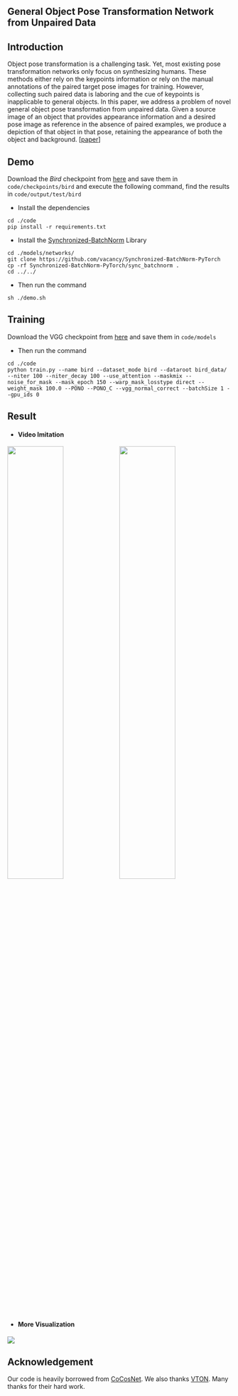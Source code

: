 ## General Object Pose Transformation Network from Unpaired Data

## Introduction

Object pose transformation is a challenging task. Yet, most existing pose transformation networks only focus on synthesizing humans. These methods either rely on the keypoints information or rely on the manual annotations of the paired target pose images for training. However, collecting such paired data is laboring and the cue of keypoints is inapplicable to general objects. In this paper, we address a problem of novel general object pose transformation from unpaired data. Given a source image of an object that provides appearance information and a desired pose image as reference in the absence of paired examples, we produce a depiction of that object in that pose, retaining the appearance of both the object and background. [[paper](https://www.ecva.net/papers/eccv_2022/papers_ECCV/papers/136660286.pdf)]

## Demo

Download the *Bird* checkpoint from [here](https://drive.google.com/drive/folders/1YifKgVu0GUY3IQsY8Mju8ksBzxFzCCs_?usp=sharing) and save them in `code/checkpoints/bird` and execute the following command, find the results in `code/output/test/bird`

- Install the dependencies

```
cd ./code
pip install -r requirements.txt
```

- Install the [Synchronized-BatchNorm](https://github.com/vacancy/Synchronized-BatchNorm-PyTorch) Library

```
cd ./models/networks/
git clone https://github.com/vacancy/Synchronized-BatchNorm-PyTorch
cp -rf Synchronized-BatchNorm-PyTorch/sync_batchnorm .
cd ../../
```

- Then run the command

```
sh ./demo.sh
```

## Training

Download the VGG checkpoint from [here](https://drive.google.com/file/d/1IalcghHLCQ8hvhJDnw6HC7Y18Nv3Zuui/view?usp=sharing) and save them in `code/models` 

- Then run the command

```
cd ./code
python train.py --name bird --dataset_mode bird --dataroot bird_data/ --niter 100 --niter_decay 100 --use_attention --maskmix --noise_for_mask --mask_epoch 150 --warp_mask_losstype direct --weight_mask 100.0 --PONO --PONO_C --vgg_normal_correct --batchSize 1 --gpu_ids 0
```

## Result

- #### Video Imitation

<img src="./asset/horse.gif" width="50%"/><img src='./asset/sheep.gif' width="50%">

- #### More Visualization

<img src="./asset/animal.png">

## Acknowledgement

Our code is heavily borrowed from [CoCosNet](https://github.com/microsoft/CoCosNet). We also thanks  [VTON](https://github.com/sergeywong/cp-vton). Many thanks for their hard work.

